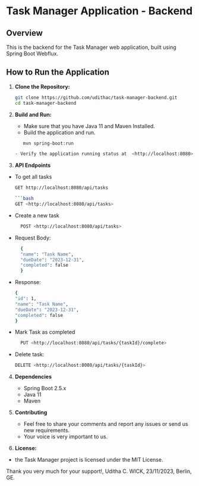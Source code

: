 # Task Manager Application - Backend

## Overview

This is the backend for the Task Manager web application, built using Spring Boot Webflux.

## How to Run the Application

1. **Clone the Repository:**

   ```bash
   git clone https://github.com/udithac/task-manager-backend.git
   cd task-manager-backend


2. **Build and Run:**

   - Make sure that you have Java 11 and Maven Installed.
   - Build the application and run.
   ```bash
      mvn spring-boot:run
   
   - Verify the application running status at  <http://localhost:8080>

3. **API Endpoints**

- To get all tasks
   ```bash
  GET http://localhost:8080/api/tasks

  ```bash
   GET <http://localhost:8080/api/tasks>

- Create a new task
  ```bash
    POST <http://localhost:8080/api/tasks>

- Request Body:
  ```bash
    {
    "name": "Task Name",
    "dueDate": "2023-12-31",
    "completed": false
    }

- Response:
    ```bash
    {
    "id": 1,
    "name": "Task Name",
    "dueDate": "2023-12-31",
    "completed": false
    }

- Mark Task as completed
  ```bash
    PUT <http://localhost:8080/api/tasks/{taskId}/complete>

- Delete task:
  ```bash
  DELETE <http://localhost:8080/api/tasks/{taskId}>

4. **Dependencies**
    - Spring Boot 2.5.x
    - Java 11
    - Maven

5. **Contributing**
    - Feel free to share your comments and report any issues or send us new requirements.
    - Your voice is very important to us.

6. **License:**

- the Task Manager project is licensed under the MIT License.


Thank you very much for your support!, Uditha C. WICK, 23/11/2023, Berlin, GE.
